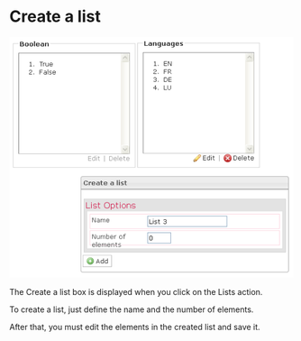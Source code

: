 <!--
author:
    - 'Jérôme Bogaerts'
created_at: '2012-04-12 18:30:05'
updated_at: '2013-03-13 14:00:13'
tags:
    - 'Manage Groups'
-->

Create a list
=============

![](../resources/groups-list.png)

The Create a list box is displayed when you click on the Lists action.

To create a list, just define the name and the number of elements.

After that, you must edit the elements in the created list and save it.


